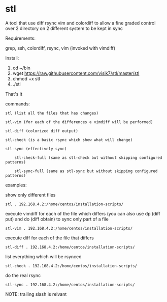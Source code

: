 # stl
A tool that use diff rsync vim and colordiff to allow a fine graded control over 2 directory on 2 different system to be kept in sync

Requirements:

grep, ssh, colordiff, rsync, vim (invoked with vimdiff)

Install:

1. cd ~/bin
2. wget https://raw.githubusercontent.com/visik7/stl/master/stl
3. chmod +x stl
2. ./stl

That's it

commands:

	stl (list all the files that has changes)

	stl-vim (for each of the differences a vimdiff will be performed) 

	stl-diff (colorized diff output)

	stl-check (is a basic rsync which show what will change)

	stl-sync (effectively sync)

        stl-check-full (same as stl-check but without skipping configured patterns)
        
        stl-sync-full (same as stl-sync but without skipping configured patterns)
        
examples:

show only different files

	stl . 192.168.4.2:/home/centos/installation-scripts/

execute vimdiff for each of the file which differs (you can also use dp (diff put) and do (diff obtain) to sync only part of a file

	stl-vim . 192.168.4.2:/home/centos/installation-scripts/

execute diff for each of the file that differs
	
	stl-diff . 192.168.4.2:/home/centos/installation-scripts/

list everything which will be rsynced

	stl-check . 192.168.4.2:/home/centos/installation-scripts/

do the real rsync

	stl-sync . 192.168.4.2:/home/centos/installation-scripts/


NOTE: trailing slash is relvant
